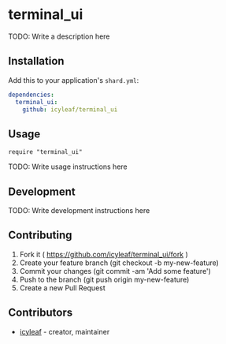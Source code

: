 # terminal_ui

TODO: Write a description here

## Installation

Add this to your application's `shard.yml`:

```yaml
dependencies:
  terminal_ui:
    github: icyleaf/terminal_ui
```

## Usage

```crystal
require "terminal_ui"
```

TODO: Write usage instructions here

## Development

TODO: Write development instructions here

## Contributing

1. Fork it ( https://github.com/icyleaf/terminal_ui/fork )
2. Create your feature branch (git checkout -b my-new-feature)
3. Commit your changes (git commit -am 'Add some feature')
4. Push to the branch (git push origin my-new-feature)
5. Create a new Pull Request

## Contributors

- [icyleaf](https://github.com/icyleaf) - creator, maintainer
